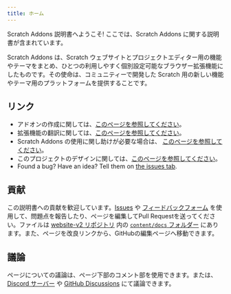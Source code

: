 ```yaml
---
title: ホーム
---
```


Scratch Addons 説明書へようこそ! ここでは、Scratch Addons に関する説明書が含まれています。

Scratch Addons は、Scratch ウェブサイトとプロジェクトエディター用の機能やテーマをまとめ、ひとつの利用しやすく個別設定可能なブラウザー拡張機能にしたものです。その使命は、コミュニティーで開発した Scratch 用の新しい機能やテーマ用のプラットフォームを提供することです。

## リンク

- アドオンの作成に関しては、[このページを参照してください](develop/getting-started/creating-an-addon)。
- 拡張機能の翻訳に関しては、[このページを参照してください](localization/joining-the-localization-team)。
- Scratch Addons の使用に関し助けが必要な場合は、 [このページを参照してください](getting-started/quick-start)。
- このプロジェクトのデザインに関しては、[このページを参照してください](reference/design)。
- Found a bug? Have an idea? Tell them on [the issues tab](https://github.com/ScratchAddons/ScratchAddons/issues).

## 貢献

この説明書への貢献を歓迎しています。[Issues](https://github.com/ScratchAddons/website-v2/issues) や [フィードバックフォーム](../feedback) を使用して、問題点を報告したり、ページを編集してPull Requestを送ってください。ファイルは [website-v2 リポジトリ](https://github.com/ScratchAddons/website-v2) 内の [`content/docs` フォルダー](https://github.com/ScratchAddons/website-v2/tree/master/content/docs) にあります。また、<kbd>ページを改良</kbd>リンクから、GitHubの編集ページへ移動できます。

## 議論

ページについての議論は、ページ下部のコメント部を使用できます。または、 [Discord サーバー](https://discord.gg/R5NBqwMjNc) や [GitHub Discussions](https://github.com/ScratchAddons/ScratchAddons/discussions) にて議論できます。

